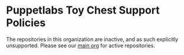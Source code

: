 # Puppetlabs Toy Chest Support Policies

The repositories in this organization are inactive, and as such explicitly
unsupported. Please see our [main org](https://github.com/puppetlabs) for active
repositories.
